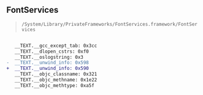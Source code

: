 ## FontServices

> `/System/Library/PrivateFrameworks/FontServices.framework/FontServices`

```diff

   __TEXT.__gcc_except_tab: 0x3cc
   __TEXT.__dlopen_cstrs: 0xf0
   __TEXT.__oslogstring: 0x3
-  __TEXT.__unwind_info: 0x598
+  __TEXT.__unwind_info: 0x590
   __TEXT.__objc_classname: 0x321
   __TEXT.__objc_methname: 0x1e22
   __TEXT.__objc_methtype: 0xa5f

```
